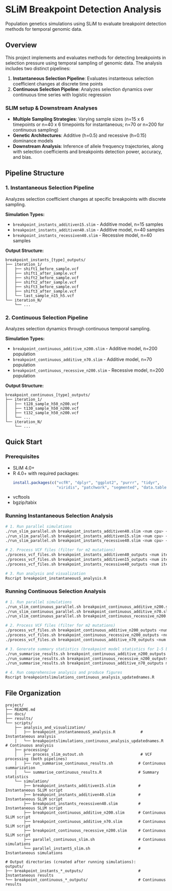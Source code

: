# SLiM Breakpoint Detection Analysis

Population genetics simulations using SLiM to evaluate breakpoint detection methods for temporal genomic data.

## Overview

This project implements and evaluates methods for detecting breakpoints in selection pressure using temporal sampling of genomic data. The analysis includes two distinct pipelines:

1. **Instantaneous Selection Pipeline**: Evaluates instanteous selection coefficient changes at discrete time points
2. **Continuous Selection Pipeline**: Analyzes selection dynamics over continuous time series with logistic regression

### SLIM setup & Downstream Analyses
- **Multiple Sampling Strategies**: Varying sample sizes (n=15 x 6 timepoints or n=40 x 6 timepoints for instantaneous; n=70 or n=200 for continuous sampling)
- **Genetic Architectures**: Additive (h=0.5) and recessive (h=0.15) dominance models
- **Downstream Analysis**: Inference of allele frequency trajectories, along with selection coefficients and breakpoints detection power, accuracy, and bias.

## Pipeline Structure

### 1. Instantaneous Selection Pipeline
Analyzes selection coefficient changes at specific breakpoints with discrete sampling.

**Simulation Types:**
- `breakpoint_instants_additiven15.slim` - Additive model, n=15 samples
- `breakpoint_instants_additiven40.slim` - Additive model, n=40 samples  
- `breakpoint_instants_recessiven40.slim` - Recessive model, n=40 samples

**Output Structure:**
```
breakpoint_instants_[type]_outputs/
├── iteration_1/
│   ├── shift1_before_sample.vcf
│   ├── shift1_after_sample.vcf
│   ├── shift2_before_sample.vcf
│   ├── shift2_after_sample.vcf
│   ├── shift3_before_sample.vcf
│   ├── shift3_after_sample.vcf
│   └── last_sample_n15_h5.vcf
└── iteration_N/
    └── ...
```

### 2. Continuous Selection Pipeline
Analyzes selection dynamics through continuous temporal sampling.

**Simulation Types:**
- `breakpoint_continuous_additive_n200.slim` - Additive model, n=200 population
- `breakpoint_continuous_additive_n70.slim` - Additive model, n=70 population
- `breakpoint_continuous_recessive_n200.slim` - Recessive model, n=200 population

**Output Structure:**
```
breakpoint_continuous_[type]_outputs/
├── iteration_1/
│   ├── t128_sample_h50_n200.vcf
│   ├── t130_sample_h50_n200.vcf
│   ├── t132_sample_h50_n200.vcf
│   └── ...
└── iteration_N/
    └── ...
```

## Quick Start

### Prerequisites
- SLiM 4.0+
- R 4.0+ with required packages:
  ```r
  install.packages(c("vcfR", "dplyr", "ggplot2", "purrr", "tidyr", 
                     "viridis", "patchwork", "segmented", "data.table"))
  ```
- vcftools
- bgzip/tabix

### Running Instantaneous Selection Analysis

```bash
# 1. Run parallel simulations
./run_slim_parallel.sh breakpoint_instants_additiven40.slim <num cpu> <num iterations> #Runs instantaneous selection simulations in parallel
./run_slim_parallel.sh breakpoint_instants_additiven15.slim <num cpu> <num iterations> #Runs instantaneous selection simulations in parallel
./run_slim_parallel.sh breakpoint_instants_recessive40.slim <num cpu> <num iterations> #Runs instantaneous selection simulations in parallel

# 2. Process VCF files (filter for m2 mutations)
./process_vcf_files.sh breakpoint_instants_additiven40_outputs <num iterations>
./process_vcf_files.sh breakpoint_instants_additiven15_outputs <num iterations>
./process_vcf_files.sh breakpoint_instants_recessive40_outputs <num iterations>

# 3. Run analysis and visualization
Rscript breakpoint_instantaneousS_analysis.R
```

### Running Continuous Selection Analysis

```bash
# 1. Run parallel simulations
./run_slim_continuous_parallel.sh breakpoint_continuous_additive_n200.slim <num cpu> <num iterations> #Runs continuous selection simulations in parallel
./run_slim_continuous_parallel.sh breakpoint_continuous_additive_n70.slim <num cpu> <num iterations> #Runs continuous selection simulations in parallel
./run_slim_continuous_parallel.sh breakpoint_continuous_recessive_n200.slim <num cpu> <num iterations> #Runs continuous selection simulations in parallel

# 2. Process VCF files (filter for m2 mutations)  
./process_vcf_files.sh breakpoint_continuous_additive_n200_outputs <num iterations>
./process_vcf_files.sh breakpoint_continuous_recessive_n200_outputs <num iterations>
./process_vcf_files.sh breakpoint_continuous_additive_n70_outputs <num iterations>

# 3. Generate summary statistics (breakpoint model statistics for 1-5 breakpoints)
./run_summarise_results.sh breakpoint_continuous_additive_n200_outputs m2_allsamples_nomulti_iter <num iterations>
./run_summarise_results.sh breakpoint_continuous_recessive_n200_outputs m2_allsamples_nomulti_iter <num iterations>
./run_summarise_results.sh breakpoint_continuous_additive_n70_outputs m2_allsamples_nomulti_iter <num iterations>

# 4. Run comprehensive analysis and produce figures
Rscript breakpointslimulations_continuous_analysis_updatednames.R
```


## File Organization

```
project/
├── README.md
├── docs/
├── results/
└── scripts/
    ├── analysis_and_visualization/
    │   ├── breakpoint_instantaneousS_analysis.R           # Instantaneous analysis
    │   └── breakpointslimulations_continuous_analysis_updatednames.R  # Continuous analysis
    ├── processing/
    │   ├── process_slim_outout.sh                         # VCF processing (both pipelines)
    │   ├── run_summarise_continuous_results.sh           # Continuous summarization
    │   └── summarise_continuous_results.R                # Summary statistics
    └── simulation/
        ├── breakpoint_instants_additiven15.slim          # Instantaneous SLiM script
        ├── breakpoint_instants_additiven40.slim          # Instantaneous SLiM script
        ├── breakpoint_instants_recessiven40.slim         # Instantaneous SLiM script
        ├── breakpoint_continuous_additive_n200.slim      # Continuous SLiM script
        ├── breakpoint_continuous_additive_n70.slim       # Continuous SLiM script
        ├── breakpoint_continuous_recessive_n200.slim     # Continuous SLiM script
        ├── parallel_continuous_slim.sh                   # Continuous simulations
        └── parallel_instantS_slim.sh                     # Instantaneous simulations

# Output directories (created after running simulations):
outputs/
├── breakpoint_instants_*_outputs/                        # Instantaneous results
└── breakpoint_continuous_*_outputs/                      # Continuous results
